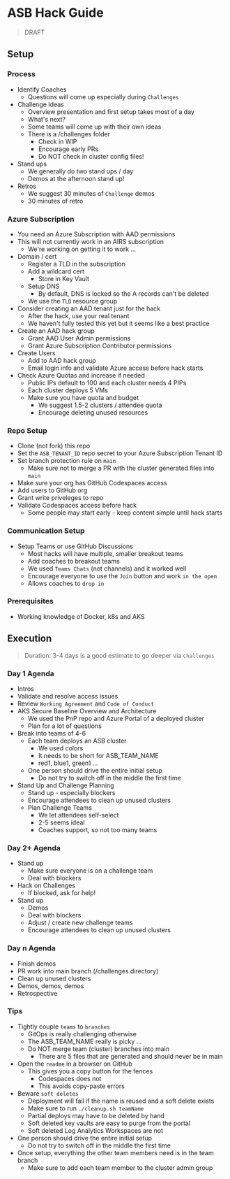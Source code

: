 # ASB Hack Guide

> DRAFT

## Setup

### Process

- Identify Coaches
  - Questions will come up especially during `Challenges`
- Challenge Ideas
  - Overview presentation and first setup takes most of a day
  - What's next?
  - Some teams will come up with their own ideas
  - There is a /challenges folder
    - Check in WIP
    - Encourage early PRs
    - Do NOT check in cluster config files!
- Stand ups
  - We generally do two stand ups / day
  - Demos at the afternoon stand up!
- Retros
  - We suggest 30 minutes of `Challenge` demos
  - 30 minutes of retro

### Azure Subscription

- You need an Azure Subscription with AAD permissions
- This will not currently work in an AIRS subscription
  - We're working on getting it to work ...
- Domain / cert
  - Register a TLD in the subscription
  - Add a wildcard cert
    - Store in Key Vault
  - Setup DNS
    - By default, DNS is locked so the A records can't be deleted
  - We use the `TLD` resource group
- Consider creating an AAD tenant just for the hack
  - After the hack, use your real tenant
  - We haven't fully tested this yet but it seems like a best practice
- Create an AAD hack group
  - Grant AAD User Admin permissions
  - Grant Azure Subscription Contributor permissions
- Create Users
  - Add to AAD hack group
  - Email login info and validate Azure access before hack starts
- Check Azure Quotas and increase if needed
  - Public IPs default to 100 and each cluster needs 4 PIPs
  - Each cluster deploys 5 VMs
  - Make sure you have quota and budget
    - We suggest 1.5-2 clusters / attendee quota
    - Encourage deleting unused resources

### Repo Setup

- Clone (not fork) this repo
- Set the `ASB_TENANT_ID` repo secret to your Azure Subscription Tenant ID
- Set branch protection rule on `main`
  - Make sure not to merge a PR with the cluster generated files into `main`
- Make sure your org has GitHub Codespaces access
- Add users to GitHub org
- Grant write priveleges to repo
- Validate Codespaces access before hack
  - Some people may start early - keep content simple until hack starts

### Communication Setup

- Setup Teams or use GitHub Discussions
  - Most hacks will have multiple, smaller breakout teams
  - Add coaches to breakout teams
  - We used `Teams Chats` (not channels) and it worked well
  - Encourage everyone to use the `Join` button and work `in the open`
  - Allows coaches to `drop in`

### Prerequisites

- Working knowledge of Docker, k8s and AKS

## Execution

> Duration: 3-4 days is a good estimate to go deeper via `Challenges`

### Day 1 Agenda

- Intros
- Validate and resolve access issues
- Review `Working Agreement` and `Code of Conduct`
- AKS Secure Baseline Overview and Architecture
  - We used the PnP repo and Azure Portal of a deployed cluster
  - Plan for a lot of questions
- Break into teams of 4-6
  - Each team deploys an ASB cluster
    - We used colors
    - It needs to be short for ASB_TEAM_NAME
    - red1, blue1, green1 ...
  - One person should drive the entire initial setup
    - Do not try to switch off in the middle the first time
- Stand Up and Challenge Planning
  - Stand up - especially blockers
  - Encourage attendees to clean up unused clusters
  - Plan Challenge Teams
    - We let attendees self-select
    - 2-5 seems ideal
    - Coaches support, so not too many teams

### Day 2+ Agenda

- Stand up
  - Make sure everyone is on a challenge team
  - Deal with blockers
- Hack on Challenges
  - If blocked, ask for help!
- Stand up
  - Demos
  - Deal with blockers
  - Adjust / create new challenge teams
  - Encourage attendees to clean up unused clusters

### Day n Agenda

- Finish demos
- PR work into main branch (/challenges directory)
- Clean up unused clusters
- Demos, demos, demos
- Retrospective

### Tips

- Tightly couple `teams` to `branches`
  - GitOps is really challenging otherwise
  - The ASB_TEAM_NAME really is picky ...
  - Do NOT merge team (cluster) branches into main
    - There are 5 files that are generated and should never be in main
- Open the `readme` in a browser on GitHub
  - This gives you a copy button for the fences
    - Codespaces does not
    - This avoids copy-paste errors
- Beware `soft deletes`
  - Deployment will fail if the name is reused and a soft delete exists
  - Make sure to run `./cleanup.sh teamName`
  - Partial deploys may have to be deleted by hand
  - Soft deleted key vaults are easy to purge from the portal
  - Soft deleted Log Analytics Workspaces are not
- One person should drive the entire initial setup
  - Do not try to switch off in the middle the first time
- Once setup, everything the other team members need is in the team branch
  - Make sure to add each team member to the cluster admin group

